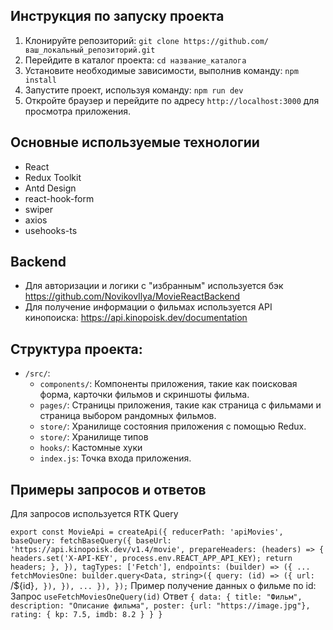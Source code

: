 ## Инструкция по запуску проекта
1. Клонируйте репозиторий: `git clone https://github.com/ваш_локальный_репозиторий.git`
2. Перейдите в каталог проекта: `cd название_каталога`
3. Установите необходимые зависимости, выполнив команду:
   `npm install`
4. Запустите проект, используя команду:
   `npm run dev`
5. Откройте браузер и перейдите по адресу `http://localhost:3000` для просмотра приложения.

## Основные используемые технологии
- React
- Redux Toolkit
- Antd Design
- react-hook-form
- swiper
- axios
- usehooks-ts

## Backend
- Для авторизации и логики с "избранным" используется бэк https://github.com/NovikovIlya/MovieReactBackend
- Для получение информации о фильмах используется API кинопоиска: https://api.kinopoisk.dev/documentation

## Структура проекта:
* `/src/`:
    * `components/`: Компоненты приложения, такие как поисковая форма, карточки фильмов и скриншоты фильма.
    * `pages/`: Страницы приложения, такие как страница с  фильмами и страница выбором рандомных фильмов.
    * `store/`: Хранилище состояния приложения с помощью Redux.
    * `store/`: Хранилище типов
    * `hooks/`: Кастомные хуки
    * `index.js`: Точка входа приложения.

## Примеры запросов и ответов
Для запросов используется RTK Query

`export const MovieApi = createApi({
  reducerPath: 'apiMovies',
  baseQuery: fetchBaseQuery({ baseUrl: 'https://api.kinopoisk.dev/v1.4/movie',
    prepareHeaders: (headers) => {
      headers.set('X-API-KEY', process.env.REACT_APP_API_KEY);
      return headers;
    },
  }),
  tagTypes: ['Fetch'],
  endpoints: (builder) => ({
    ...
    fetchMoviesOne: builder.query<Data, string>({
      query: (id) => ({
        url: `/${id}`,
      }),
    }),
    ...
  }),
});`
 Пример получение данных о фильме по id:
Запрос
`useFetchMoviesOneQuery(id)`
Ответ
`
{
  data: {
    title: "Фильм",
    description: "Описание фильма",
    poster: {url: "https://image.jpg"},
    rating: {
      kp: 7.5,
      imdb: 8.2
    }
  }
}
`
